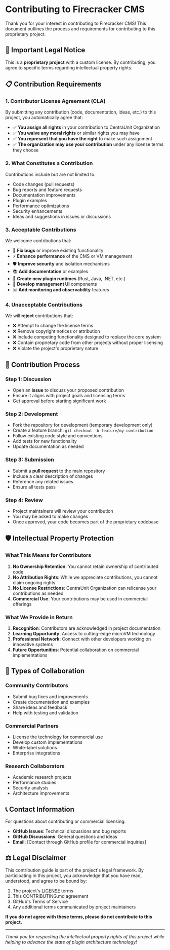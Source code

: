 # Contributing to Firecracker CMS

Thank you for your interest in contributing to Firecracker CMS! This document outlines the process and requirements for contributing to this proprietary project.

## 🚨 Important Legal Notice

This is a **proprietary project** with a custom license. By contributing, you agree to specific terms regarding intellectual property rights.

## 📋 Contribution Requirements

### 1. Contributor License Agreement (CLA)

By submitting any contribution (code, documentation, ideas, etc.) to this project, you automatically agree that:

- ✅ **You assign all rights** in your contribution to CentraUnit Organization
- ✅ **You waive any moral rights** or similar rights you may have
- ✅ **You represent that you have the right** to make such assignment
- ✅ **The organization may use your contribution** under any license terms they choose

### 2. What Constitutes a Contribution

Contributions include but are not limited to:
- Code changes (pull requests)
- Bug reports and feature requests
- Documentation improvements
- Plugin examples
- Performance optimizations
- Security enhancements
- Ideas and suggestions in issues or discussions

### 3. Acceptable Contributions

We welcome contributions that:
- 🔧 **Fix bugs** or improve existing functionality
- ⚡ **Enhance performance** of the CMS or VM management
- 🛡️ **Improve security** and isolation mechanisms
- 📚 **Add documentation** or examples
- 🔌 **Create new plugin runtimes** (Rust, Java, .NET, etc.)
- 🎨 **Develop management UI** components
- 📊 **Add monitoring and observability** features

### 4. Unacceptable Contributions

We will **reject** contributions that:
- ❌ Attempt to change the license terms
- ❌ Remove copyright notices or attribution
- ❌ Include competing functionality designed to replace the core system
- ❌ Contain proprietary code from other projects without proper licensing
- ❌ Violate the project's proprietary nature

## 🔄 Contribution Process

### Step 1: Discussion
- Open an **issue** to discuss your proposed contribution
- Ensure it aligns with project goals and licensing terms
- Get approval before starting significant work

### Step 2: Development
- Fork the repository for development (temporary development only)
- Create a feature branch: `git checkout -b feature/my-contribution`
- Follow existing code style and conventions
- Add tests for new functionality
- Update documentation as needed

### Step 3: Submission
- Submit a **pull request** to the main repository
- Include a clear description of changes
- Reference any related issues
- Ensure all tests pass

### Step 4: Review
- Project maintainers will review your contribution
- You may be asked to make changes
- Once approved, your code becomes part of the proprietary codebase

## 🛡️ Intellectual Property Protection

### What This Means for Contributors

1. **No Ownership Retention**: You cannot retain ownership of contributed code
2. **No Attribution Rights**: While we appreciate contributions, you cannot claim ongoing rights
3. **No License Restrictions**: CentraUnit Organization can relicense your contributions as needed
4. **Commercial Use**: Your contributions may be used in commercial offerings

### What We Provide in Return

1. **Recognition**: Contributors are acknowledged in project documentation
2. **Learning Opportunity**: Access to cutting-edge microVM technology
3. **Professional Network**: Connect with other developers working on innovative systems
4. **Future Opportunities**: Potential collaboration on commercial implementations

## 🤝 Types of Collaboration

### Community Contributors
- Submit bug fixes and improvements
- Create documentation and examples
- Share ideas and feedback
- Help with testing and validation

### Commercial Partners
- License the technology for commercial use
- Develop custom implementations
- White-label solutions
- Enterprise integrations

### Research Collaborators
- Academic research projects
- Performance studies
- Security analysis
- Architecture improvements

## 📞 Contact Information

For questions about contributing or commercial licensing:

- **GitHub Issues**: Technical discussions and bug reports
- **GitHub Discussions**: General questions and ideas
- **Email**: [Contact through GitHub profile for commercial inquiries]

## ⚖️ Legal Disclaimer

This contribution guide is part of the project's legal framework. By participating in this project, you acknowledge that you have read, understood, and agree to be bound by:

1. The project's [LICENSE](LICENSE) terms
2. This CONTRIBUTING.md agreement
3. GitHub's Terms of Service
4. Any additional terms communicated by project maintainers

**If you do not agree with these terms, please do not contribute to this project.**

---

*Thank you for respecting the intellectual property rights of this project while helping to advance the state of plugin architecture technology!* 